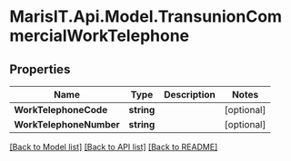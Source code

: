 
# MarisIT.Api.Model.TransunionCommercialWorkTelephone

## Properties

Name | Type | Description | Notes
------------ | ------------- | ------------- | -------------
**WorkTelephoneCode** | **string** |  | [optional] 
**WorkTelephoneNumber** | **string** |  | [optional] 

[[Back to Model list]](../README.md#documentation-for-models)
[[Back to API list]](../README.md#documentation-for-api-endpoints)
[[Back to README]](../README.md)

